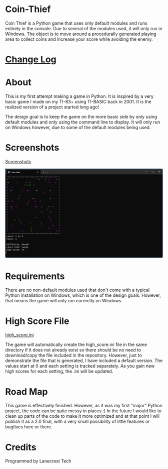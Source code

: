 # Coin-Thief

Coin Thief is a Python game that uses only default modules and runs entirely in the console. Due to several of the modules used, it will only run in Windows. The object is to move around a procedurally generated playing area to collect coins and increase your score while avoiding the enemy.

[Change Log](CHANGELOG.md)
=

About
=
This is my first attempt making a game in Python. It is inspired 
by a very basic game I made on my TI-83+ using TI-BASIC back in
2001. It is the realized version of a project started long ago!

The design goal is to keep the game on the more basic side by 
only using default modules and only using the command line to 
display. It will only run on Windows however, due to some of the 
default modules being used.

Screenshots
=
[Screenshots](/screenshots)

![Alt text](/screenshots/v1_41_gameplay.png?raw=true "Gameplay")

Requirements
=
There are no non-default modules used that don't come with a typical 
Python installation on Windows, which is one of the design goals. 
However, that means the game will only run correctly on Windows.

High Score File
=
[high_score.ini](high_score.ini)

The game will automatically create the high_score.ini file in the same 
directory if it does not already exist so there should be no need to 
download/copy the file included in the repository. However, just to 
demonstrate the file that is generated, I have included a default 
version. The values start at 0 and each setting is tracked separately. 
As you gain new high scores for each setting, the .ini will be updated. 

Road Map
=
This game is effectively finished. However, as it was my first "major" 
Python project, the code can be quite messy in places :) In the future 
I would like to clean up parts of the code to make it more optimized 
and at that point I will publish it as a 2.0 final, with a very small 
possibility of little features or bugfixes here or there.

Credits
=
Programmed by Lanecrest Tech
